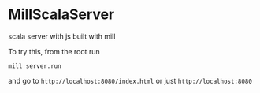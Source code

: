 # MillScalaServer
scala server with js built with mill

To try this, from the root run
```
mill server.run
```

and go to `http://localhost:8080/index.html` or just `http://localhost:8080`
